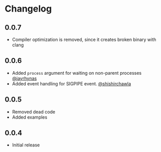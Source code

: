 # Changelog

## 0.0.7

- Compiler optimization is removed, since it creates broken binary with clang

## 0.0.6

- Added `process` argument for waiting on non-parent processes [@jayrhynas](https://github.com/jayrhynas)
- Added event handling for SIGPIPE event. [@shishirchawla](https://github.com/shishirchawla) 

## 0.0.5

- Removed dead code 
- Added examples

## 0.0.4 

- Initial release
